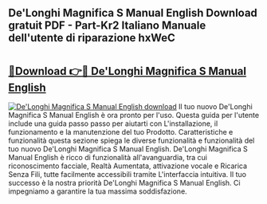 ## De'Longhi Magnifica S Manual English Download gratuit PDF - Part-Kr2 Italiano Manuale dell'utente di riparazione hxWeC

# <h2><a href="http://dfbnx78.blite.top/?on=De%27Longhi+Magnifica+S+Manual+English">🔗Download 👉🔴 De'Longhi Magnifica S Manual English</a></h2>

[![De'Longhi Magnifica S Manual English download](https://i.imgur.com/lujVjoI.png)](http://dfbnx78.blite.top/?on=De%27Longhi+Magnifica+S+Manual+English)
Il tuo nuovo De'Longhi Magnifica S Manual English è ora pronto per l'uso. Questa guida per l'utente include una guida passo passo per aiutarti con L'installazione, il funzionamento e la manutenzione del tuo Prodotto. Caratteristiche e funzionalità questa sezione spiega le diverse funzionalità e funzionalità del tuo nuovo De'Longhi Magnifica S Manual English. De'Longhi Magnifica S Manual English è ricco di funzionalità all'avanguardia, tra cui riconoscimento facciale, Realtà Aumentata, attivazione vocale e Ricarica Senza Fili, tutte facilmente accessibili tramite L'interfaccia intuitiva. Il tuo successo è la nostra priorità De'Longhi Magnifica S Manual English. Ci impegniamo a garantire la tua massima soddisfazione.
